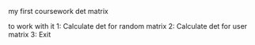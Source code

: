 my first coursework
det matrix

to work with it
1: Calculate det for random matrix
2: Calculate det for user matrix
3: Exit